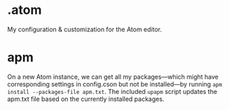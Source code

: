 # .atom

My configuration & customization for the Atom editor.

# apm

On a new Atom instance, we can get all my packages—which might have corresponding settings in config.cson but not be installed—by running `apm install --packages-file apm.txt`. The included `upapm` script updates the apm.txt file based on the currently installed packages.
